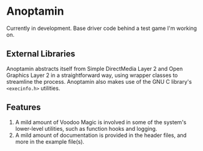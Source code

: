 # Anoptamin
Currently in development. Base driver code behind a test game I'm working on.

## External Libraries
Anoptamin abstracts itself from Simple DirectMedia Layer 2 and Open Graphics Layer 2 in a straightforward way, using wrapper classes to streamline the process. Anoptamin also makes use of the GNU C library's `<execinfo.h>` utilities.

## Features
1. A mild amount of Voodoo Magic is involved in some of the system's lower-level utilities, such as function hooks and logging.
2. A mild amount of documentation is provided in the header files, and more in the example file(s).
